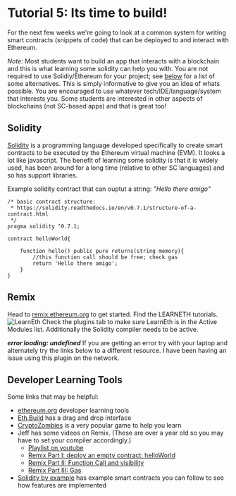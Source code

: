 # Tutorial 5: Its time to build!

For the next few weeks we're going to look at a common system for writing smart contracts (snippets of code) that can be deployed to and interact with Ethereum. 

*Note:* Most students want to build an app that interacts with a blockchain and this is what learning some solidity can help you with. You are not required to use Solidiy/Ethereum for your project; see [below](#developer-learning-tools) for a list of some alternatives. This is simply informative to give you an idea of whats possible. You are encouraged to use whatever tech/IDE/language/system that interests you. Some students are interested in other aspects of blockchains (not SC-based apps) and that is great too! 

## Solidity
[Solidity](https://docs.soliditylang.org) is a programming language developed specifically to create smart contracts to be executed by the Ethereum virtual machine (EVM). It looks a lot like javascript. The benefit of learning some solidity is that it is widely used, has been around for a long time (relative to other SC languages) and so has support libraries.

Example solidity contract that can ouptut a string: *"Hello there amigo"*
```
/* basic contract structure:
 * https://solidity.readthedocs.io/en/v0.7.1/structure-of-a-contract.html
 */
pragma solidity ^0.7.1;

contract helloWorld{

    function hello() public pure returns(string memory){
        //this function call should be free; check gas
        return 'Hello there amigo';
    }
}
```

## Remix
Head to [remix.ethereum.org](https://remix.ethereum.org/) to get started. Find the LEARNETH tutorials.![LearnEth](https://user-images.githubusercontent.com/39792005/128951882-1708100a-927e-48a9-8e51-947c37d3f4f2.PNG)
Check the plugins tab to make sure LearnEth is in the Active Modules list. Additionally the Solidity compiler needs to be active.

***error loading: undefined***
If you are getting an error try with your laptop and alternately try the links below to a different resource. I have been having an issue using this plugin on the network.



## Developer Learning Tools
Some links that may be helpful:
- [ethereum.org](https://ethereum.org/en/developers/learning-tools/) developer learning tools
- [Eth.Build](https://eth.build/) has a drag and drop interface
- [CryptoZombies](https://cryptozombies.io/en/solidity) is a very popular game to help you learn
- Jeff has some videos on Remix. (These are over a year old so you may have to set your compiler accordingly.)
  - [Playlist on youtube](https://www.youtube.com/watch?v=bqyrRS5AN00&list=PLWdMs73ohrSn2ZnaiOQi-3WpVjKXazUkF)
  - [Remix Part I: deploy an empty contract: helloWorld](https://www.youtube.com/watch?v=bqyrRS5AN00)
  - [Remix Part II: Function Call and visibility](https://www.youtube.com/watch?v=dRZIBw-2DO8)
  - [Remix Part III: Gas](https://www.youtube.com/watch?v=BY4o0Qqlh-4)
- [Solidity by example](https://docs.soliditylang.org/en/v0.8.6/solidity-by-example.html) has example smart contracts you can follow to see how features are implemented
